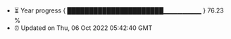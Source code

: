 - ⏳ Year progress { ██████████████████████▁▁▁▁▁▁▁▁ } 76.23 %
- ⏰ Updated on Thu, 06 Oct 2022 05:42:40 GMT

